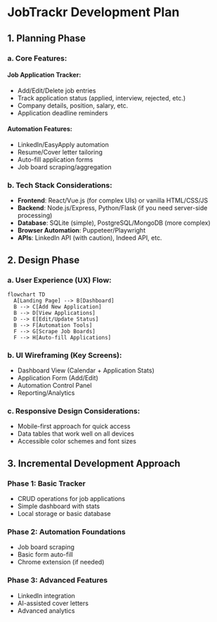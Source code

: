 # JobTrackr Development Plan

## 1. Planning Phase

### a. Core Features:

#### Job Application Tracker:
- Add/Edit/Delete job entries
- Track application status (applied, interview, rejected, etc.)
- Company details, position, salary, etc.
- Application deadline reminders

#### Automation Features:
- LinkedIn/EasyApply automation
- Resume/Cover letter tailoring
- Auto-fill application forms
- Job board scraping/aggregation

### b. Tech Stack Considerations:
- **Frontend**: React/Vue.js (for complex UIs) or vanilla HTML/CSS/JS
- **Backend**: Node.js/Express, Python/Flask (if you need server-side processing)
- **Database**: SQLite (simple), PostgreSQL/MongoDB (more complex)
- **Browser Automation**: Puppeteer/Playwright
- **APIs**: LinkedIn API (with caution), Indeed API, etc.

## 2. Design Phase

### a. User Experience (UX) Flow:
```mermaid
flowchart TD
  A[Landing Page] --> B[Dashboard]
  B --> C[Add New Application]
  B --> D[View Applications]
  D --> E[Edit/Update Status]
  B --> F[Automation Tools]
  F --> G[Scrape Job Boards]
  F --> H[Auto-fill Applications]
```

### b. UI Wireframing (Key Screens):
- Dashboard View (Calendar + Application Stats)
- Application Form (Add/Edit)
- Automation Control Panel
- Reporting/Analytics

### c. Responsive Design Considerations:
- Mobile-first approach for quick access
- Data tables that work well on all devices
- Accessible color schemes and font sizes

## 3. Incremental Development Approach

### Phase 1: Basic Tracker 

- CRUD operations for job applications
- Simple dashboard with stats
- Local storage or basic database

### Phase 2: Automation Foundations 

- Job board scraping
- Basic form auto-fill
- Chrome extension (if needed)

### Phase 3: Advanced Features 

- LinkedIn integration
- AI-assisted cover letters
- Advanced analytics